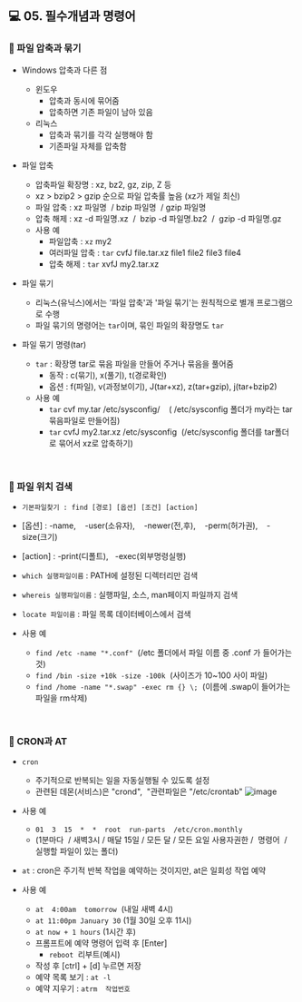 ## 💻 05. 필수개념과 명령어
### 🔎 파일 압축과 묶기
* Windows 압축과 다른 점
  * 윈도우
    * 압축과 동시에 묶어줌
    * 압축하면 기존 파일이 남아 있음
  * 리눅스
    * 압축과 묶기를 각각 실행해야 함
    * 기존파일 자체를 압축함

* 파일 압축
  * 압축파일 확장명 : xz, bz2, gz, zip, Z 등
  * xz > bzip2 > gzip 순으로 파일 압축률 높음 (xz가 제일 최신)
  * 파일 압축 : xz 파일명  / bzip 파일명  / gzip 파일명
  * 압축 해제 : xz -d 파일명.xz  /  bzip -d 파일명.bz2  /  gzip -d 파일명.gz
  * 사용 예
    * 파일압축 : `xz` my2
    * 여러파일 압축 : `tar` cvfJ file.tar.xz file1 file2 file3 file4
    * 압축 해제 : `tar` xvfJ my2.tar.xz 

* 파일 묶기
  * 리눅스(유닉스)에서는 '파일 압축'과 '파일 묶기'는 원칙적으로 별개 프로그램으로 수행
  * 파일 묶기의 명령어는 `tar`이며, 묶인 파일의 확장명도 `tar`

* 파일 묶기 명령(tar)
  * `tar` : 확장명 tar로 묶음 파일을 만들어 주거나 묶음을 풀어줌
    * 동작 : c(묶기), x(풀기), t(경로확인)
    * 옵션 : f(파일), v(과정보이기), J(tar+xz), z(tar+gzip), j(tar+bzip2)
  * 사용 예
    * `tar` cvf my.tar /etc/sysconfig/    ( /etc/sysconfig 폴더가 my라는 tar묶음파일로 만들어짐)
    * `tar` cvfJ my2.tar.xz /etc/sysconfig  (/etc/sysconfig 폴더를 tar폴더로 묶어서 xz로 압축하기)
<br/>

### 🔎 파일 위치 검색
* `기본파일찾기 : find [경로] [옵션] [조건] [action]`
* [옵션] : -name,    -user(소유자),    -newer(전,후),    -perm(허가권),    -size(크기)
* [action] : -print(디폴트),   -exec(외부명령실행)
* `which 실행파일이름` : PATH에 설정된 디렉터리만 검색
* `whereis 실행파일이름` : 실행파일, 소스, man페이지 파일까지 검색
* `locate 파일이름` : 파일 목록 데이터베이스에서 검색

* 사용 예
  * `find /etc -name "*.conf"`  (/etc 폴더에서 파일 이름 중 .conf 가 들어가는 것)
  * `find /bin -size +10k -size -100k`  (사이즈가 10~100 사이 파일)
  * `find /home -name "*.swap" -exec rm {} \;`  (이름에 .swap이 들어가는 파일을 rm삭제)
<br/>

### 🔎 CRON과 AT
* `cron`
  * 주기적으로 반복되는 일을 자동실행될 수 있도록 설정
  * 관련된 데몬(서비스)은 "crond",  "관련파일은 "/etc/crontab"
 ![image](https://user-images.githubusercontent.com/54934681/112101390-e759e080-8be9-11eb-8781-4e4d13295c72.png)
* 사용 예
  * `01  3  15  *  *  root  run-parts  /etc/cron.monthly` <br/>
  *  (1분마다  / 새벽3시 / 매달 15일 / 모든 달 / 모든 요일 사용자권한 /  명령어  / 실행할 파일이 있는 폴더)


* `at` : cron은 주기적 반복 작업을 예약하는 것이지만, at은 일회성 작업 예약
* 사용 예
  * `at  4:00am  tomorrow`  (내일 새벽 4시)
  * `at 11:00pm January 30` (1월 30일 오후 11시)
  * `at now + 1 hours` (1시간 후)
  * 프롬프트에 예약 명령어 입력 후 [Enter]
    * `reboot`  리부트(예시)
  * 작성 후 [ctrl] + [d] 누르면 저장
  * 예약 목록 보기 : `at -l`
  * 예약 지우기 : `atrm  작업번호`
<br/>
